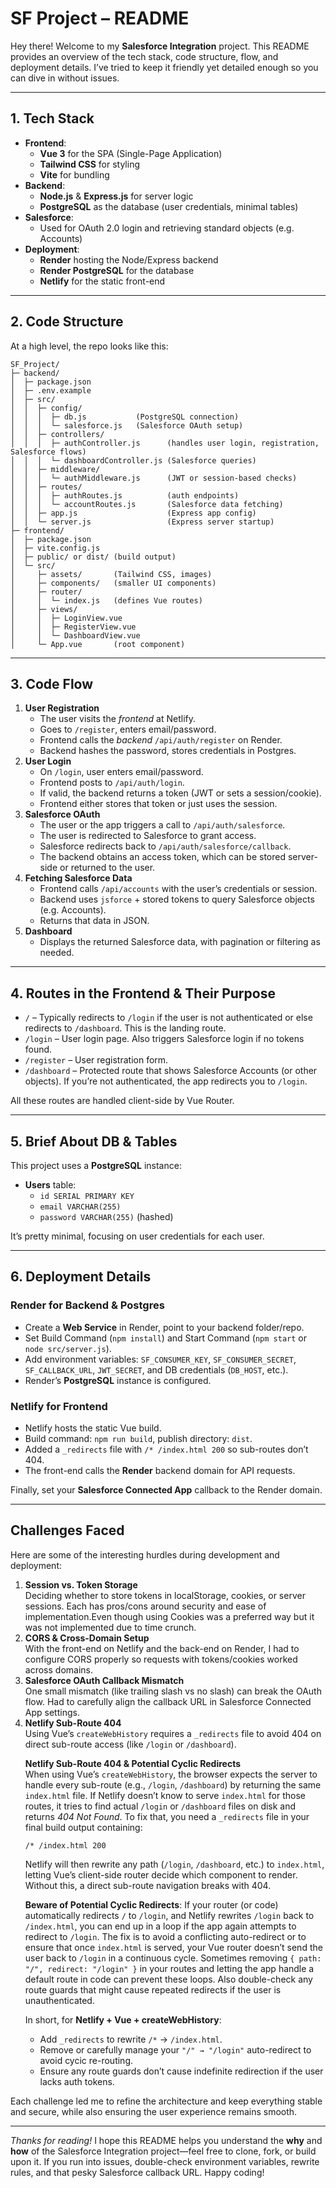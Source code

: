 <body>

<h1>SF Project – README</h1>

<p>Hey there! Welcome to my <strong>Salesforce Integration</strong> project. This README provides an overview of the tech stack, code structure, flow, and deployment details. I’ve tried to keep it friendly yet detailed enough so you can dive in without issues.</p>

<hr />

<h2>1. Tech Stack</h2>
<ul>
  <li><strong>Frontend</strong>:
    <ul>
      <li><strong>Vue 3</strong> for the SPA (Single-Page Application)</li>
      <li><strong>Tailwind CSS</strong> for styling</li>
      <li><strong>Vite</strong> for bundling</li>
    </ul>
  </li>
  <li><strong>Backend</strong>:
    <ul>
      <li><strong>Node.js</strong> &amp; <strong>Express.js</strong> for server logic</li>
      <li><strong>PostgreSQL</strong> as the database (user credentials, minimal tables)</li>
    </ul>
  </li>
  <li><strong>Salesforce</strong>: 
    <ul>
      <li>Used for OAuth 2.0 login and retrieving standard objects (e.g. Accounts)</li>
    </ul>
  </li>
  <li><strong>Deployment</strong>:
    <ul>
      <li><strong>Render</strong> hosting the Node/Express backend</li>
      <li><strong>Render PostgreSQL</strong> for the database</li>
      <li><strong>Netlify</strong> for the static front-end</li>
    </ul>
  </li>
</ul>

<hr />

<h2>2. Code Structure</h2>
<p>At a high level, the repo looks like this:</p>
<pre><code>SF_Project/
├─ backend/
│  ├─ package.json
│  ├─ .env.example
│  ├─ src/
│  │  ├─ config/
│  │  │  ├─ db.js           (PostgreSQL connection)
│  │  │  └─ salesforce.js   (Salesforce OAuth setup)
│  │  ├─ controllers/
│  │  │  ├─ authController.js      (handles user login, registration, Salesforce flows)
│  │  │  └─ dashboardController.js (Salesforce queries)
│  │  ├─ middleware/
│  │  │  └─ authMiddleware.js      (JWT or session-based checks)
│  │  ├─ routes/
│  │  │  ├─ authRoutes.js          (auth endpoints)
│  │  │  └─ accountRoutes.js       (Salesforce data fetching)
│  │  ├─ app.js                    (Express app config)
│  │  └─ server.js                 (Express server startup)
├─ frontend/
│  ├─ package.json
│  ├─ vite.config.js
│  ├─ public/ or dist/ (build output)
│  └─ src/
│     ├─ assets/       (Tailwind CSS, images)
│     ├─ components/   (smaller UI components)
│     ├─ router/
│     │  └─ index.js   (defines Vue routes)
│     ├─ views/
│     │  ├─ LoginView.vue
│     │  ├─ RegisterView.vue
│     │  └─ DashboardView.vue
│     └─ App.vue       (root component)
</code></pre>

<hr />

<h2>3. Code Flow</h2>
<ol>
  <li><strong>User Registration</strong>
    <ul>
      <li>The user visits the <em>frontend</em> at Netlify.</li>
      <li>Goes to <code>/register</code>, enters email/password.</li>
      <li>Frontend calls the <em>backend</em> <code>/api/auth/register</code> on Render.</li>
      <li>Backend hashes the password, stores credentials in Postgres.</li>
    </ul>
  </li>
  <li><strong>User Login</strong>
    <ul>
      <li>On <code>/login</code>, user enters email/password.</li>
      <li>Frontend posts to <code>/api/auth/login</code>.</li>
      <li>If valid, the backend returns a token (JWT or sets a session/cookie).</li>
      <li>Frontend either stores that token or just uses the session.</li>
    </ul>
  </li>
  <li><strong>Salesforce OAuth</strong>
    <ul>
      <li>The user or the app triggers a call to <code>/api/auth/salesforce</code>.</li>
      <li>The user is redirected to Salesforce to grant access.</li>
      <li>Salesforce redirects back to <code>/api/auth/salesforce/callback</code>.</li>
      <li>The backend obtains an access token, which can be stored server-side or returned to the user.</li>
    </ul>
  </li>
  <li><strong>Fetching Salesforce Data</strong>
    <ul>
      <li>Frontend calls <code>/api/accounts</code> with the user’s credentials or session.</li>
      <li>Backend uses <code>jsforce</code> + stored tokens to query Salesforce objects (e.g. Accounts).</li>
      <li>Returns that data in JSON.</li>
    </ul>
  </li>
  <li><strong>Dashboard</strong>
    <ul>
      <li>Displays the returned Salesforce data, with pagination or filtering as needed.</li>
    </ul>
  </li>
</ol>

<hr />

<h2>4. Routes in the Frontend &amp; Their Purpose</h2>
<ul>
  <li><code>/</code> – Typically redirects to <code>/login</code> if the user is not authenticated or else redirects to <code>/dashboard</code>. This is the landing route.</li>
  <li><code>/login</code> – User login page. Also triggers Salesforce login if no tokens found.</li>
  <li><code>/register</code> – User registration form.</li>
  <li><code>/dashboard</code> – Protected route that shows Salesforce Accounts (or other objects). If you’re not authenticated, the app redirects you to <code>/login</code>.</li>
</ul>
<p>All these routes are handled client-side by Vue Router.</p>

<hr />

<h2>5. Brief About DB &amp; Tables</h2>
<p>This project uses a <strong>PostgreSQL</strong> instance:</p>
<ul>
  <li><strong>Users</strong> table:
    <ul>
      <li><code>id SERIAL PRIMARY KEY</code></li>
      <li><code>email VARCHAR(255)</code></li>
      <li><code>password VARCHAR(255)</code> (hashed)</li>
    </ul>
  </li>
</ul>
<p>It’s pretty minimal, focusing on user credentials for each user.</p>

<hr />

<h2>6. Deployment Details</h2>
<h3>Render for Backend &amp; Postgres</h3>
<ul>
  <li>Create a <strong>Web Service</strong> in Render, point to your backend folder/repo.</li>
  <li>Set Build Command (<code>npm install</code>) and Start Command (<code>npm start</code> or <code>node src/server.js</code>).</li>
  <li>Add environment variables: <code>SF_CONSUMER_KEY</code>, <code>SF_CONSUMER_SECRET</code>, <code>SF_CALLBACK_URL</code>, <code>JWT_SECRET</code>, and DB credentials (<code>DB_HOST</code>, etc.).</li>
  <li>Render’s <strong>PostgreSQL</strong> instance is configured.</li>
</ul>

<h3>Netlify for Frontend</h3>
<ul>
  <li>Netlify hosts the static Vue build.</li>
  <li>Build command: <code>npm run build</code>, publish directory: <code>dist</code>.</li>
  <li>Added a <code>_redirects</code> file with <code>/* /index.html 200</code> so sub-routes don’t 404.</li>
  <li>The front-end calls the <strong>Render</strong> backend domain for API requests.</li>
</ul>
<p>Finally, set your <strong>Salesforce Connected App</strong> callback to the Render domain.</p>

<hr />

<h2>Challenges Faced</h2>
<p>Here are some of the interesting hurdles during development and deployment:</p>
<ol>
  <li><strong>Session vs. Token Storage</strong><br />
    Deciding whether to store tokens in localStorage, cookies, or server sessions. Each has pros/cons around security and ease of implementation.Even though using Cookies was a preferred way but it was not implemented due to time crunch.</li>
  <li><strong>CORS &amp; Cross-Domain Setup</strong><br />
    With the front-end on Netlify and the back-end on Render, I had to configure CORS properly so requests with tokens/cookies worked across domains.</li>
  <li><strong>Salesforce OAuth Callback Mismatch</strong><br />
    One small mismatch (like trailing slash vs no slash) can break the OAuth flow. Had to carefully align the callback URL in Salesforce Connected App settings.</li>
  <li><strong>Netlify Sub-Route 404</strong><br />
    Using Vue’s <code>createWebHistory</code> requires a <code>_redirects</code> file to avoid 404 on direct sub-route access (like <code>/login</code> or <code>/dashboard</code>).</li>
  <p><strong>Netlify Sub-Route 404 &amp; Potential Cyclic Redirects</strong><br />
When using Vue’s <code>createWebHistory</code>, the browser expects the server to handle every sub-route (e.g., <code>/login</code>, <code>/dashboard</code>) by returning the same <code>index.html</code> file. If Netlify doesn’t know to serve <code>index.html</code> for those routes, it tries to find actual <code>/login</code> or <code>/dashboard</code> files on disk and returns <em>404 Not Found</em>. To fix that, you need a <code>_redirects</code> file in your final build output containing:
</p>
<pre><code>/* /index.html 200
</code></pre>
<p>
Netlify will then rewrite any path (<code>/login</code>, <code>/dashboard</code>, etc.) to <code>index.html</code>, letting Vue’s client-side router decide which component to render. Without this, a direct sub-route navigation breaks with 404.
</p>

<p>
<strong>Beware of Potential Cyclic Redirects</strong>:  
If your router (or code) automatically redirects <code>/</code> to <code>/login</code>, and Netlify rewrites <code>/login</code> back to <code>/index.html</code>, you can end up in a loop if the app again attempts to redirect to <code>/login</code>. The fix is to avoid a conflicting auto-redirect or to ensure that once <code>index.html</code> is served, your Vue router doesn’t send the user back to <code>/login</code> in a continuous cycle. Sometimes removing <code>{ path: "/", redirect: "/login" }</code> in your routes and letting the app handle a default route in code can prevent these loops. Also double-check any route guards that might cause repeated redirects if the user is unauthenticated. 
</p>

<p>
In short, for <strong>Netlify + Vue + createWebHistory</strong>:
</p>
<ul>
  <li>Add <code>_redirects</code> to rewrite <code>/*</code> → <code>/index.html</code>.</li>
  <li>Remove or carefully manage your <code>"/" → "/login"</code> auto-redirect to avoid cycic re-routing.</li>
  <li>Ensure any route guards don’t cause indefinite redirection if the user lacks auth tokens.</li>
</ul>
</ol>
<p>Each challenge led me to refine the architecture and keep everything stable and secure, while also ensuring the user experience remains smooth.</p>

<hr />

<p><em>Thanks for reading!</em> I hope this README helps you understand the <strong>why</strong> and <strong>how</strong> of the Salesforce Integration project—feel free to clone, fork, or build upon it. If you run into issues, double-check environment variables, rewrite rules, and that pesky Salesforce callback URL. Happy coding!</p>

</body>
